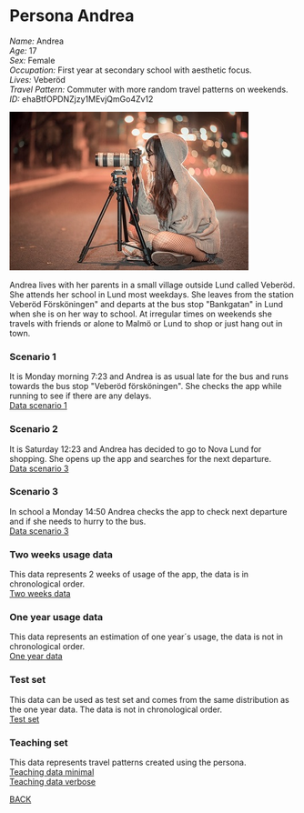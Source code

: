 # Persona Andrea
_Name:_ Andrea<br>
_Age:_ 17<br>
_Sex:_ Female<br>
_Occupation:_ First year at secondary school with aesthetic focus.<br>
_Lives:_ Veberöd<br>
_Travel Pattern:_ Commuter with more random travel patterns on weekends.<br>
_ID:_ ehaBtfOPDNZjzy1MEvjQmGo4Zv12<br/>

![Andrea](https://github.com/k3larra/commuter/raw/master/images/Andrea.jpg)

Andrea lives with her parents in a small village outside Lund called Veberöd. She attends her school in Lund most weekdays. She leaves from the station Veberöd Försköningen" and departs at the bus stop "Bankgatan" in Lund when she is on her way to school. At irregular times on weekends she travels with friends or alone to Malmö or Lund to shop or just hang out in town.

### Scenario 1
It is Monday morning 7:23 and Andrea is as usual late for the bus and runs towards the bus stop "Veberöd försköningen". She checks the app while running to see if there are any delays.<br>
[Data scenario 1](../data/ehaBtfOPDNZjzy1MEvjQmGo4Zv12_scenario_1.csv)

### Scenario 2
It is Saturday 12:23 and Andrea has decided to go to Nova Lund for shopping. She opens up the app and searches for the next departure.<br>
[Data scenario 3](../data/ehaBtfOPDNZjzy1MEvjQmGo4Zv12_scenario_3.csv)

### Scenario 3
In school a Monday 14:50 Andrea checks the app to check next departure and if she needs to hurry to the bus.<br>
[Data scenario 3](../data/ehaBtfOPDNZjzy1MEvjQmGo4Zv12_scenario_3.csv)

### Two weeks usage data
This data represents 2 weeks of usage of the app, the data is in chronological order.<br>
[Two weeks data](../data/ehaBtfOPDNZjzy1MEvjQmGo4Zv12_start14days.csv)

### One year usage data
This data represents an estimation of one year´s usage, the data is not in chronological order.<br>
[One year data](../data/ehaBtfOPDNZjzy1MEvjQmGo4Zv12_train_valid.csv)

### Test set
This data can be used as test set and comes from the same distribution as the one year data. The data is not in chronological order.<br>
[Test set](../data/ehaBtfOPDNZjzy1MEvjQmGo4Zv12_test.csv)

### Teaching set
This data represents travel patterns created using the persona.<br>
[Teaching data minimal](../data/ehaBtfOPDNZjzy1MEvjQmGo4Zv12_teaching_set_minimal.csv)<br>
[Teaching data verbose](../data/ehaBtfOPDNZjzy1MEvjQmGo4Zv12_teaching_set.csv)

<!-- ### Data visualisation -->
<!-- * [Predictions after one week use](Andrea_week.ipynb)
* [Predictions after one month use](Andrea_month.ipynb)
* [Predictions after one year use](Andrea_year.ipynb) -->

[BACK](../README.md)
